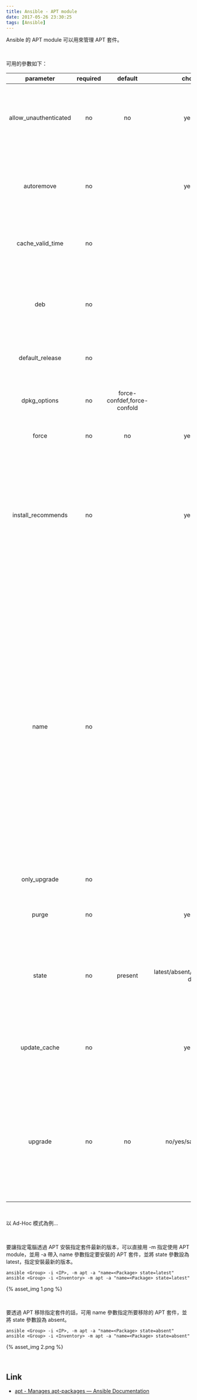 ```yaml
---
title: Ansible - APT module
date: 2017-05-26 23:30:25
tags: [Ansible]
---
```


Ansible 的 APT module 可以用來管理 APT 套件。  

<!-- More -->

<br/>


可用的參數如下：  

| parameter | required | default | choices | comments |
|:-------------:|:-------------:|:-------------:|:-------------:|:-------------:|
| allow_unauthenticated | no | no | yes/no | Ignore if packages cannot be authenticated. This is useful for bootstrapping environments that manage their own apt-key setup. |
| autoremove | no | | yes/no | If yes, remove unused dependency packages for all module states except build-dep. It can also be used as the only option. |
| cache_valid_time | no | | | Update the apt cache if its older than the cache_valid_time. This option is set in seconds. |
| deb | no | | | Path to a .deb package on the remote machine.If :// in the path, ansible will attempt to download deb before installing. (Version added 2.1) | 
| default_release | no | | | Corresponds to the -t option for apt and sets pin priorities |
| dpkg_options | no | force-confdef,force-confold | | Add dpkg options to apt command. Options should be supplied as comma separated list |
| force | no | no | yes/no | If yes, force installs/removes. |
| install_recommends | no | | yes/no | Corresponds to the --no-install-recommends option for apt. yes installs recommended packages. no does not install recommended packages. By default, Ansible will use the same defaults as the operating system. Suggested packages are never installed. |
| name | no | | | A package name, like foo, or package specifier with version, like foo=1.0. Name wildcards (fnmatch) like apt* and version wildcards like foo=1.0* are also supported. Note that the apt-get commandline supports implicit regex matches here but we do not because it can let typos through easier (If you typo foo as fo apt-get would install packages that have "fo" in their name with a warning and a prompt for the user. Since we don't have warnings and prompts before installing we disallow this. Use an explicit fnmatch pattern if you want wildcarding) |
| only_upgrade | no | | | Only upgrade a package if it is already installed. |
| purge | no | | yes/no | Will force purging of configuration files if the module state is set to absent. |
| state | no | present | latest/absent/present/build-dep | Indicates the desired package state. latest ensures that the latest version is installed. build-dep ensures the package build dependencies are installed. |
| update_cache | no | | yes/no | Run the equivalent of apt-get update before the operation. Can be run as part of the package installation or as a separate step. |
| upgrade | no | no | no/yes/safe/full/dist | If yes or safe, performs an aptitude safe-upgrade.If full, performs an aptitude full-upgrade.If dist, performs an apt-get dist-upgrade.Note: This does not upgrade a specific package, use state=latest for that. |

<br/>


以 Ad-Hoc 模式為例...

<br/>


要讓指定電腦透過 APT 安裝指定套件最新的版本，可以直接用 -m 指定使用 APT module，並用 -a 帶入 name 參數指定要安裝的 APT 套件，並將 state 參數設為 latest，指定安裝最新的版本。  

    ansible <Group> -i <IP>, -m apt -a "name=<Package> state=latest"
    ansible <Group> -i <Inventory> -m apt -a "name=<Package> state=latest"

{% asset_img 1.png %}

<br/>


要透過 APT 移除指定套件的話，可用 name 參數指定所要移除的 APT 套件，並將 state 參數設為 absent。  

    ansible <Group> -i <IP>, -m apt -a "name=<Package> state=absent"
    ansible <Group> -i <Inventory> -m apt -a "name=<Package> state=absent"

{% asset_img 2.png %}

<br/>


Link
----
* [apt - Manages apt-packages — Ansible Documentation](http://docs.ansible.com/ansible/apt_module.html)
